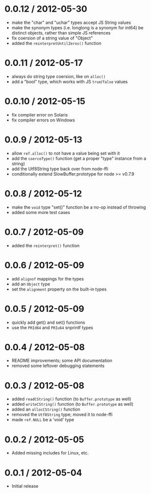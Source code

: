 
0.0.12 / 2012-05-30
===================

 - make the "char" and "uchar" types accept JS String values
 - make the synonym types (i.e. longlong is a synonym for int64) be distinct
   objects, rather than simple JS references
 - fix coersion of a string value of "Object"
 - added the `reinterpretUntilZeros()` function

0.0.11 / 2012-05-17
===================

 - always do string type coersion, like on `alloc()`
 - add a "bool" type, which works with JS `true`/`false` values

0.0.10 / 2012-05-15
===================

 - fix compiler error on Solaris
 - fix compiler errors on Windows

0.0.9 / 2012-05-13
==================

 - allow `ref.alloc()` to not have a value being set with it
 - add the `coerceType()` function (get a proper "type" instance from a string)
 - add the Utf8String type back over from node-ffi
 - conditionally extend SlowBuffer.prototype for node >= v0.7.9

0.0.8 / 2012-05-12
==================

 - make the `void` type "set()" function be a no-op instead of throwing
 - added some more test cases

0.0.7 / 2012-05-09
==================

 - added the `reinterpret()` function

0.0.6 / 2012-05-09
==================

 - add `alignof` mappings for the types
 - add an `Object` type
 - set the `alignment` property on the built-in types

0.0.5 / 2012-05-09
==================

 - quickly add get() and set() functions
 - use the `PRId64` and `PRIu64` snprintf types

0.0.4 / 2012-05-08
==================

 - README improvements; some API documentation
 - removed some leftover debugging statements

0.0.3 / 2012-05-08
==================

 - added `readCString()` function (to `Buffer.prototype` as well)
 - added `writeCString()` function (to `Buffer.prototype` as well)
 - added an `allocCString()` function
 - removed the `Utf8String` type; moved it to node-ffi
 - made `ref.NULL` be a 'void' type

0.0.2 / 2012-05-05
==================

 - Added missing includes for Linux, etc.

0.0.1 / 2012-05-04
==================

 - Initial release
